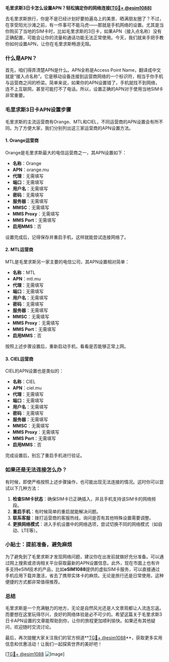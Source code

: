 **毛里求斯3日卡怎么设置APN？轻松搞定你的网络连接[[TG💪+ @esim1088](https://t.me/s/esim1088)]**

去毛里求斯旅行，你是不是已经计划好要拍遍岛上的美景、晒满朋友圈了？不过，在享受阳光沙滩之前，有一件事可不能马虎——那就是手机网络的设置。尤其是当你购买了当地的SIM卡时，比如毛里求斯的3日卡，如果APN（接入点名称）没有正确配置，可能会让你的流量和通话功能无法正常使用。今天，我们就来手把手教你如何设置APN，让你在毛里求斯畅游无阻。

### 什么是APN？

首先，咱们得弄清楚APN是什么。APN全称是Access Point Name，翻译成中文就是“接入点名称”。它是移动设备连接到运营商网络的一个标识符，相当于你手机与运营商之间的桥梁。简单来说，如果你的APN设置错了，手机就找不到网络，连不上互联网，甚至可能打不了电话。所以，设置正确的APN对于使用当地SIM卡非常重要。

### 毛里求斯3日卡APN设置步骤

毛里求斯的主流运营商有Orange、MTL和CIEL，不同运营商的APN设置会有所不同。为了方便大家，我们分别列出这三家运营商的APN设置方法。

#### 1. Orange运营商

Orange是毛里求斯最大的电信运营商之一，其APN设置如下：

- **名称**：Orange
- **APN**：orange.mu
- **代理**：无需填写
- **端口**：无需填写
- **用户名**：无需填写
- **密码**：无需填写
- **服务器**：无需填写
- **MMSC**：无需填写
- **MMS Proxy**：无需填写
- **MMS Port**：无需填写
- **启用MMS**：否

设置完成后，记得保存并重启手机，这样就能尝试连接网络了。

#### 2. MTL运营商

MTL是毛里求斯另一家主要的电信公司，其APN设置相对简单：

- **名称**：MTL
- **APN**：mtl.mu
- **代理**：无需填写
- **端口**：无需填写
- **用户名**：无需填写
- **密码**：无需填写
- **服务器**：无需填写
- **MMSC**：无需填写
- **MMS Proxy**：无需填写
- **MMS Port**：无需填写
- **启用MMS**：否

按照上述步骤设置后，重新启动手机，看看是否能够正常上网。

#### 3. CIEL运营商

CIEL的APN设置也是类似的：

- **名称**：CIEL
- **APN**：ciel.mu
- **代理**：无需填写
- **端口**：无需填写
- **用户名**：无需填写
- **密码**：无需填写
- **服务器**：无需填写
- **MMSC**：无需填写
- **MMS Proxy**：无需填写
- **MMS Port**：无需填写
- **启用MMS**：否

完成设置后，别忘了重启手机进行验证。

### 如果还是无法连接怎么办？

有时候，即使严格按照上述步骤操作，也可能出现无法连接的情况。这时你可以尝试以下几种方法：

1. **检查SIM卡状态**：确保SIM卡已正确插入，并且手机支持该SIM卡的网络频段。
2. **重启手机**：有时候简单的重启就能解决问题。
3. **联系客服**：拨打运营商的客服热线，询问是否有其他特殊设置需要调整。
4. **更换网络模式**：进入手机设置中的网络选项，尝试切换不同的网络模式（如自动、LTE等）。

### 小贴士：提前准备，避免麻烦

为了避免到了毛里求斯才发现网络问题，建议你在出发前就做好充分准备。可以通过网上搜索或咨询相关平台获取最新的APN设置信息。此外，现在市面上也有许多支持eSIM技术的产品，比如**eSIM1088**提供的虚拟SIM卡服务，可以直接通过手机应用下载并激活，省去了携带实体卡的麻烦。无论是旅行还是日常使用，这种便捷的方式都非常值得推荐。

### 总结

毛里求斯是一个充满魅力的地方，无论是自然风光还是人文景观都让人流连忘返。而要想在这里玩得尽兴，良好的网络体验是必不可少的。希望这篇关于毛里求斯3日卡APN设置的文章能帮助到你，让你的旅程更加顺利愉快。如果还有其他疑问，欢迎随时交流讨论。

最后，再次提醒大家关注我们的官方频道**[TG💪+ @esim1088](https://t.me/s/esim1088)**，获取更多实用信息和优惠活动！让我们一起探索世界的美好吧！

[[TG💪+ @esim1088](https://t.me/s/esim1088) ![Image](https://i.postimg.cc/4NQfJmqS/Snipaste-2025-05-13-00-14-12.png)]